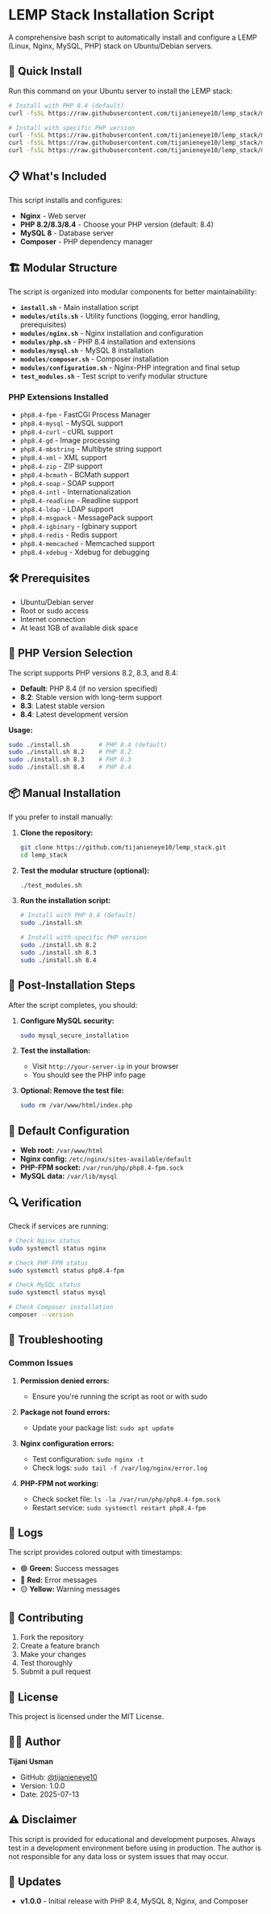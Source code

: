 # LEMP Stack Installation Script

A comprehensive bash script to automatically install and configure a LEMP (Linux, Nginx, MySQL, PHP) stack on Ubuntu/Debian servers.

## 🚀 Quick Install

Run this command on your Ubuntu server to install the LEMP stack:

```bash
# Install with PHP 8.4 (default)
curl -fsSL https://raw.githubusercontent.com/tijanieneye10/lemp_stack/main/dist/install.sh | sudo bash

# Install with specific PHP version
curl -fsSL https://raw.githubusercontent.com/tijanieneye10/lemp_stack/main/dist/install.sh | sudo bash -s 8.2
curl -fsSL https://raw.githubusercontent.com/tijanieneye10/lemp_stack/main/dist/install.sh | sudo bash -s 8.3
curl -fsSL https://raw.githubusercontent.com/tijanieneye10/lemp_stack/main/dist/install.sh | sudo bash -s 8.4
```

## 📋 What's Included

This script installs and configures:

- **Nginx** - Web server
- **PHP 8.2/8.3/8.4** - Choose your PHP version (default: 8.4)
- **MySQL 8** - Database server
- **Composer** - PHP dependency manager

## 🏗️ Modular Structure

The script is organized into modular components for better maintainability:

- **`install.sh`** - Main installation script
- **`modules/utils.sh`** - Utility functions (logging, error handling, prerequisites)
- **`modules/nginx.sh`** - Nginx installation and configuration
- **`modules/php.sh`** - PHP 8.4 installation and extensions
- **`modules/mysql.sh`** - MySQL 8 installation
- **`modules/composer.sh`** - Composer installation
- **`modules/configuration.sh`** - Nginx-PHP integration and final setup
- **`test_modules.sh`** - Test script to verify modular structure

### PHP Extensions Installed

- `php8.4-fpm` - FastCGI Process Manager
- `php8.4-mysql` - MySQL support
- `php8.4-curl` - cURL support
- `php8.4-gd` - Image processing
- `php8.4-mbstring` - Multibyte string support
- `php8.4-xml` - XML support
- `php8.4-zip` - ZIP support
- `php8.4-bcmath` - BCMath support
- `php8.4-soap` - SOAP support
- `php8.4-intl` - Internationalization
- `php8.4-readline` - Readline support
- `php8.4-ldap` - LDAP support
- `php8.4-msgpack` - MessagePack support
- `php8.4-igbinary` - Igbinary support
- `php8.4-redis` - Redis support
- `php8.4-memcached` - Memcached support
- `php8.4-xdebug` - Xdebug for debugging

## 🛠️ Prerequisites

- Ubuntu/Debian server
- Root or sudo access
- Internet connection
- At least 1GB of available disk space

## 🐘 PHP Version Selection

The script supports PHP versions 8.2, 8.3, and 8.4:

- **Default**: PHP 8.4 (if no version specified)
- **8.2**: Stable version with long-term support
- **8.3**: Latest stable version
- **8.4**: Latest development version

**Usage:**

```bash
sudo ./install.sh        # PHP 8.4 (default)
sudo ./install.sh 8.2    # PHP 8.2
sudo ./install.sh 8.3    # PHP 8.3
sudo ./install.sh 8.4    # PHP 8.4
```

## 📦 Manual Installation

If you prefer to install manually:

1. **Clone the repository:**

   ```bash
   git clone https://github.com/tijanieneye10/lemp_stack.git
   cd lemp_stack
   ```

2. **Test the modular structure (optional):**

   ```bash
   ./test_modules.sh
   ```

3. **Run the installation script:**

   ```bash
   # Install with PHP 8.4 (default)
   sudo ./install.sh

   # Install with specific PHP version
   sudo ./install.sh 8.2
   sudo ./install.sh 8.3
   sudo ./install.sh 8.4
   ```

## 🔧 Post-Installation Steps

After the script completes, you should:

1. **Configure MySQL security:**

   ```bash
   sudo mysql_secure_installation
   ```

2. **Test the installation:**

   - Visit `http://your-server-ip` in your browser
   - You should see the PHP info page

3. **Optional: Remove the test file:**
   ```bash
   sudo rm /var/www/html/index.php
   ```

## 📁 Default Configuration

- **Web root:** `/var/www/html`
- **Nginx config:** `/etc/nginx/sites-available/default`
- **PHP-FPM socket:** `/var/run/php/php8.4-fpm.sock`
- **MySQL data:** `/var/lib/mysql`

## 🔍 Verification

Check if services are running:

```bash
# Check Nginx status
sudo systemctl status nginx

# Check PHP-FPM status
sudo systemctl status php8.4-fpm

# Check MySQL status
sudo systemctl status mysql

# Check Composer installation
composer --version
```

## 🐛 Troubleshooting

### Common Issues

1. **Permission denied errors:**

   - Ensure you're running the script as root or with sudo

2. **Package not found errors:**

   - Update your package list: `sudo apt update`

3. **Nginx configuration errors:**

   - Test configuration: `sudo nginx -t`
   - Check logs: `sudo tail -f /var/log/nginx/error.log`

4. **PHP-FPM not working:**
   - Check socket file: `ls -la /var/run/php/php8.4-fpm.sock`
   - Restart service: `sudo systemctl restart php8.4-fpm`

## 📝 Logs

The script provides colored output with timestamps:

- 🟢 **Green:** Success messages
- 🔴 **Red:** Error messages
- 🟡 **Yellow:** Warning messages

## 🤝 Contributing

1. Fork the repository
2. Create a feature branch
3. Make your changes
4. Test thoroughly
5. Submit a pull request

## 📄 License

This project is licensed under the MIT License.

## 👨‍💻 Author

**Tijani Usman**

- GitHub: [@tijanieneye10](https://github.com/tijanieneye10)
- Version: 1.0.0
- Date: 2025-07-13

## ⚠️ Disclaimer

This script is provided for educational and development purposes. Always test in a development environment before using in production. The author is not responsible for any data loss or system issues that may occur.

## 🔄 Updates

- **v1.0.0** - Initial release with PHP 8.4, MySQL 8, Nginx, and Composer
